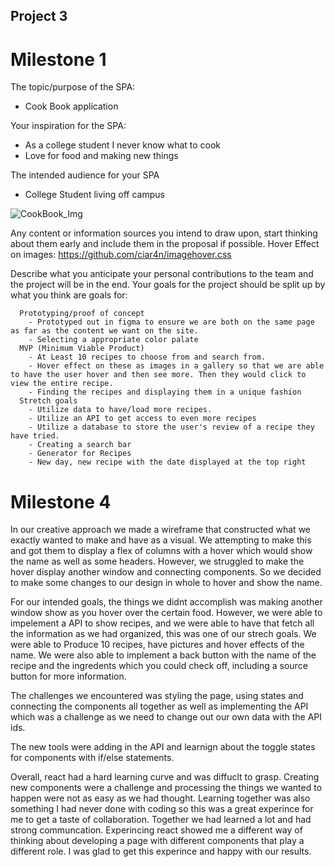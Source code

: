 ## Project 3 ## 
# Milestone 1


The topic/purpose of the SPA:
  - Cook Book application

Your inspiration for the SPA:
  - As a college student I never know what to cook
  - Love for food and making new things
 
The intended audience for your SPA
  - College Student living off campus

![CookBook_Img](https://user-images.githubusercontent.com/91300625/201441946-453dd8df-a961-4dce-afd7-836ce78d2622.png)

Any content or information sources you intend to draw upon, start thinking about them early and include them in the proposal if possible.
Hover Effect on images: https://github.com/ciar4n/imagehover.css

Describe what you anticipate your personal contributions to the team and the project will be in the end.
Your goals for the project should be split up by what you think are goals for:



      Prototyping/proof of concept
        - Prototyped out in figma to ensure we are both on the same page as far as the content we want on the site.
        - Selecting a appropriate color palate 
      MVP (Minimum Viable Product)
        - At Least 10 recipes to choose from and search from.
        - Hover effect on these as images in a gallery so that we are able to have the user hover and then see more. Then they would click to view the entire recipe.
        - Finding the recipes and displaying them in a unique fashion
      Stretch goals
        - Utilize data to have/load more recipes.
        - Utilize an API to get access to even more recipes
        - Utilize a database to store the user's review of a recipe they have tried.
        - Creating a search bar
        - Generator for Recipes
        - New day, new recipe with the date displayed at the top right


# Milestone 4
In our creative approach we made a wireframe that constructed what we exactly wanted to make and have as a visual. We attempting to make this and got them to display a flex of columns with a hover which would show the name as well as some headers. However, we struggled to make the hover display another window and connecting components. So we decided to make some changes to our design in whole to hover and show the name.

For our intended goals, the things we didnt accomplish was making another window show as you hover over the certain food. However, we were able to impelement a API to show recipes, and we were able to have that fetch all the information as we had organized, this was one of our strech goals.
We were able to Produce 10 recipes, have pictures and hover effects of the name. We were also able to implement a back button with the name of the recipe and the ingredents which you could check off, including a source button for more information.

The challenges we encountered was styling the page, using states and connecting the components all together as well as implementing the API which was a challenge as we need to change out our own data with the API ids.

The new tools were adding in the API and learnign about the toggle states for components with if/else statements.

Overall, react had a hard learning curve and was diffuclt to grasp. Creating new components were a challenge and processing the things we wanted to happen were not as easy as we had thought. Learning together was also something I had never done with coding so this was a great experince for me to get a taste of collaboration. Together we had learned a lot and had strong communcation. Experincing react showed me a different way of thinking about developing a page with different components that play a different role. I was glad to get this experince and happy with our results. 
